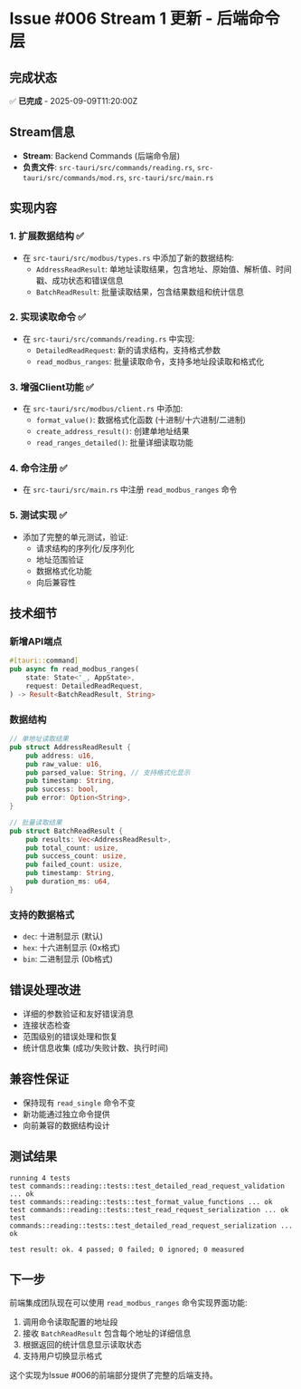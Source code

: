# Issue #006 Stream 1 更新 - 后端命令层

## 完成状态
✅ **已完成** - 2025-09-09T11:20:00Z

## Stream信息
- **Stream**: Backend Commands (后端命令层)
- **负责文件**: `src-tauri/src/commands/reading.rs`, `src-tauri/src/commands/mod.rs`, `src-tauri/src/main.rs`

## 实现内容

### 1. 扩展数据结构 ✅
- 在 `src-tauri/src/modbus/types.rs` 中添加了新的数据结构:
  - `AddressReadResult`: 单地址读取结果，包含地址、原始值、解析值、时间戳、成功状态和错误信息
  - `BatchReadResult`: 批量读取结果，包含结果数组和统计信息

### 2. 实现读取命令 ✅
- 在 `src-tauri/src/commands/reading.rs` 中实现:
  - `DetailedReadRequest`: 新的请求结构，支持格式参数
  - `read_modbus_ranges`: 批量读取命令，支持多地址段读取和格式化

### 3. 增强Client功能 ✅
- 在 `src-tauri/src/modbus/client.rs` 中添加:
  - `format_value()`: 数据格式化函数 (十进制/十六进制/二进制)
  - `create_address_result()`: 创建单地址结果
  - `read_ranges_detailed()`: 批量详细读取功能

### 4. 命令注册 ✅
- 在 `src-tauri/src/main.rs` 中注册 `read_modbus_ranges` 命令

### 5. 测试实现 ✅
- 添加了完整的单元测试，验证:
  - 请求结构的序列化/反序列化
  - 地址范围验证
  - 数据格式化功能
  - 向后兼容性

## 技术细节

### 新增API端点
```rust
#[tauri::command]
pub async fn read_modbus_ranges(
    state: State<'_, AppState>,
    request: DetailedReadRequest,
) -> Result<BatchReadResult, String>
```

### 数据结构
```rust
// 单地址读取结果
pub struct AddressReadResult {
    pub address: u16,
    pub raw_value: u16,
    pub parsed_value: String, // 支持格式化显示
    pub timestamp: String,
    pub success: bool,
    pub error: Option<String>,
}

// 批量读取结果
pub struct BatchReadResult {
    pub results: Vec<AddressReadResult>,
    pub total_count: usize,
    pub success_count: usize,
    pub failed_count: usize,
    pub timestamp: String,
    pub duration_ms: u64,
}
```

### 支持的数据格式
- `dec`: 十进制显示 (默认)
- `hex`: 十六进制显示 (0x格式)
- `bin`: 二进制显示 (0b格式)

## 错误处理改进
- 详细的参数验证和友好错误消息
- 连接状态检查
- 范围级别的错误处理和恢复
- 统计信息收集 (成功/失败计数、执行时间)

## 兼容性保证
- 保持现有 `read_single` 命令不变
- 新功能通过独立命令提供
- 向前兼容的数据结构设计

## 测试结果
```
running 4 tests
test commands::reading::tests::test_detailed_read_request_validation ... ok
test commands::reading::tests::test_format_value_functions ... ok
test commands::reading::tests::test_read_request_serialization ... ok
test commands::reading::tests::test_detailed_read_request_serialization ... ok

test result: ok. 4 passed; 0 failed; 0 ignored; 0 measured
```

## 下一步
前端集成团队现在可以使用 `read_modbus_ranges` 命令实现界面功能:
1. 调用命令读取配置的地址段
2. 接收 `BatchReadResult` 包含每个地址的详细信息
3. 根据返回的统计信息显示读取状态
4. 支持用户切换显示格式

这个实现为Issue #006的前端部分提供了完整的后端支持。